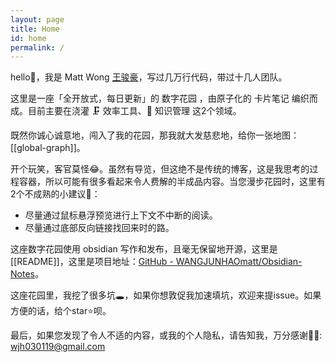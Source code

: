 ```yaml
---
layout: page
title: Home
id: home
permalink: /
---
```


hello👋，我是 Matt Wong [王骏豪](About)，写过几万行代码，带过十几人团队。

这里是一座「全开放式，每日更新」的 数字花园 ，由原子化的 卡片笔记 编织而成。目前主要在浇灌 🗜 效率工具、🧀 知识管理 这2个领域。

既然你诚心诚意地，闯入了我的花园，那我就大发慈悲地，给你一张地图：[[global-graph]]。

开个玩笑，客官莫怪😂。虽然有导览，但这绝不是传统的博客，这是我思考的过程容器，所以可能有很多看起来令人费解的半成品内容。当您漫步花园时，这里有2个不成熟的小建议💁：

- 尽量通过鼠标悬浮预览进行上下文不中断的阅读。
- 尽量通过底部反向链接找回来时的路。

这座数字花园使用 obsidian 写作和发布，且毫无保留地开源，这里是[[README]]，这里是项目地址：[GitHub - WANGJUNHAOmatt/Obsidian-Notes](https://github.com/WANGJUNHAOmatt/Obsidian-Notes)。

这座花园里，我挖了很多坑🕳，如果你想敦促我加速填坑，欢迎来提issue。如果方便的话，给个star⭐️呗。

最后，如果您发现了令人不适的内容，或我的个人隐私，请告知我，万分感谢🦀🦀: wjh030119@gmail.com
